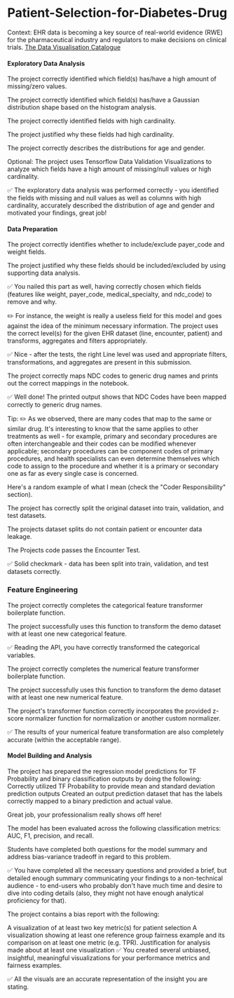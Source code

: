 # Patient-Selection-for-Diabetes-Drug
Context: EHR data is becoming a key source of real-world evidence (RWE) for the pharmaceutical industry and regulators to make decisions on clinical trials. 
[The Data Visualisation Catalogue](https://datavizcatalogue.com/index.html)

#### Exploratory Data Analysis
The project correctly identified which field(s) has/have a high amount of missing/zero values.

The project correctly identified which field(s) has/have a Gaussian distribution shape based on the histogram analysis.

The project correctly identified fields with high cardinality.

The project justified why these fields had high cardinality.

The project correctly describes the distributions for age and gender.

Optional: The project uses Tensorflow Data Validation Visualizations to analyze which fields have a high amount of missing/null values or high cardinality.

✅ The exploratory data analysis was performed correctly - you identified the fields with missing and null values as well as columns with high cardinality, accurately described the distribution of age and gender and motivated your findings, great job!

#### Data Preparation

The project correctly identifies whether to include/exclude payer_code and weight fields.

The project justified why these fields should be included/excluded by using supporting data analysis.

✅ You nailed this part as well, having correctly chosen which fields (features like weight, payer_code, medical_specialty, and ndc_code) to remove and why.

✏️ For instance, the weight is really a useless field for this model and goes against the idea of the minimum necessary information.
The project uses the correct level(s) for the given EHR dataset (line, encounter, patient) and transforms, aggregates and filters appropriately.

✅ Nice - after the tests, the right Line level was used and appropriate filters, transformations, and aggregates are present in this submission.

The project correctly maps NDC codes to generic drug names and prints out the correct mappings in the notebook.

✅ Well done! The printed output shows that NDC Codes have been mapped correctly to generic drug names.

Tip:
✏️ As we observed, there are many codes that map to the same or similar drug. It's interesting to know that the same applies to other treatments as well - for example, primary and secondary procedures are often interchangeable and their codes can be modified whenever applicable; secondary procedures can be component codes of primary procedures, and health specialists can even determine themselves which code to assign to the procedure and whether it is a primary or secondary one as far as every single case is concerned.

Here's a random example of what I mean (check the "Coder Responsibility" section).

The project has correctly split the original dataset into train, validation, and test datasets.

The projects dataset splits do not contain patient or encounter data leakage.

The Projects code passes the Encounter Test.

✅ Solid checkmark - data has been split into train, validation, and test datasets correctly.

### Feature Engineering
The project correctly completes the categorical feature transformer boilerplate function.

The project successfully uses this function to transform the demo dataset with at least one new categorical feature.

✅ Reading the API, you have correctly transformed the categorical variables.

The project correctly completes the numerical feature transformer boilerplate function.

The project successfully uses this function to transform the demo dataset with at least one new numerical feature.

The project's transformer function correctly incorporates the provided z-score normalizer function for normalization or another custom normalizer.

✅ The results of your numerical feature transformation are also completely accurate (within the acceptable range).

#### Model Building and Analysis
The project has prepared the regression model predictions for TF Probability and binary classification outputs by doing the following:
Correctly utilized TF Probability to provide mean and standard deviation prediction outputs
Created an output prediction dataset that has the labels correctly mapped to a binary prediction and actual value.

Great job, your professionalism really shows off here!

The model has been evaluated across the following classification metrics: AUC, F1, precision, and recall.

Students have completed both questions for the model summary and address bias-variance tradeoff in regard to this problem.

✅ You have completed all the necessary questions and provided a brief, but detailed enough summary communicating your findings to a non-technical audience - to end-users who probably don't have much time and desire to dive into coding details (also, they might not have enough analytical proficiency for that).


The project contains a bias report with the following:

A visualization of at least two key metric(s) for patient selection
A visualization showing at least one reference group fairness example and its comparison on at least one metric (e.g. TPR).
Justification for analysis made about at least one visualization
✅ You created several unbiased, insightful, meaningful visualizations for your performance metrics and fairness examples.

✅ All the visuals are an accurate representation of the insight you are stating.

